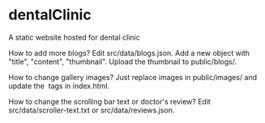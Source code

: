 # dentalClinic
A static website hosted for dental clinic

How to add more blogs?
Edit src/data/blogs.json. Add a new object with "title", "content", "thumbnail".
Upload the thumbnail to public/blogs/.

How to change gallery images?
Just replace images in public/images/ and update the <img> tags in index.html.

How to change the scrolling bar text or doctor's review?
Edit src/data/scroller-text.txt or src/data/reviews.json.
